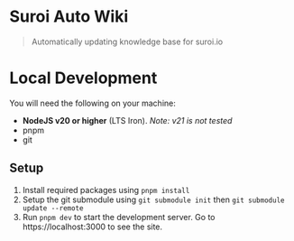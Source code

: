 # Suroi Auto Wiki
> Automatically updating knowledge base for suroi.io

# Local Development
You will need the following on your machine:
- **NodeJS v20 or higher** (LTS Iron). *Note: v21 is not tested*
- pnpm
- git

## Setup
1. Install required packages using `pnpm install`
2. Setup the git submodule using `git submodule init` then `git submodule update --remote`
3. Run `pnpm dev` to start the development server. Go to https://localhost:3000 to see the site.
